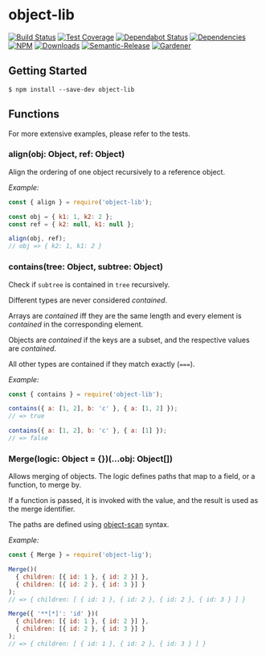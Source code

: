 # object-lib

[![Build Status](https://circleci.com/gh/blackflux/object-lib.png?style=shield)](https://circleci.com/gh/blackflux/object-lib)
[![Test Coverage](https://img.shields.io/coveralls/blackflux/object-lib/master.svg)](https://coveralls.io/github/blackflux/object-lib?branch=master)
[![Dependabot Status](https://api.dependabot.com/badges/status?host=github&repo=blackflux/object-lib)](https://dependabot.com)
[![Dependencies](https://david-dm.org/blackflux/object-lib/status.svg)](https://david-dm.org/blackflux/object-lib)
[![NPM](https://img.shields.io/npm/v/object-lib.svg)](https://www.npmjs.com/package/object-lib)
[![Downloads](https://img.shields.io/npm/dt/object-lib.svg)](https://www.npmjs.com/package/object-lib)
[![Semantic-Release](https://github.com/blackflux/js-gardener/blob/master/assets/icons/semver.svg)](https://github.com/semantic-release/semantic-release)
[![Gardener](https://github.com/blackflux/js-gardener/blob/master/assets/badge.svg)](https://github.com/blackflux/js-gardener)

## Getting Started

    $ npm install --save-dev object-lib

## Functions

For more extensive examples, please refer to the tests.

### align(obj: Object, ref: Object)

Align the ordering of one object recursively to a reference object.

_Example:_
<!-- eslint-disable import/no-unresolved -->
```js
const { align } = require('object-lib');

const obj = { k1: 1, k2: 2 };
const ref = { k2: null, k1: null };

align(obj, ref);
// obj => { k2: 1, k1: 2 }
```

### contains(tree: Object, subtree: Object)

Check if `subtree` is contained in `tree` recursively.

Different types are never considered _contained_.

Arrays are _contained_ iff they are the same length and every
element is _contained_ in the corresponding element.

Objects are _contained_ if the keys are a subset,
and the respective values are _contained_.

All other types are contained if they match exactly (`===`).

_Example:_
<!-- eslint-disable import/no-unresolved -->
```js
const { contains } = require('object-lib');

contains({ a: [1, 2], b: 'c' }, { a: [1, 2] });
// => true

contains({ a: [1, 2], b: 'c' }, { a: [1] });
// => false
```

### Merge(logic: Object = {})(...obj: Object[])

Allows merging of objects. The logic defines paths that map to a field, or a function, to merge by.

If a function is passed, it is invoked with the value, and the result is used as the merge identifier.

The paths are defined using [object-scan](https://github.com/blackflux/object-scan) syntax.

_Example:_
<!-- eslint-disable import/no-unresolved -->
```js
const { Merge } = require('object-lig');

Merge()(
  { children: [{ id: 1 }, { id: 2 }] },
  { children: [{ id: 2 }, { id: 3 }] }
);
// => { children: [ { id: 1 }, { id: 2 }, { id: 2 }, { id: 3 } ] }

Merge({ '**[*]': 'id' })(
  { children: [{ id: 1 }, { id: 2 }] },
  { children: [{ id: 2 }, { id: 3 }] }
);
// => { children: [ { id: 1 }, { id: 2 }, { id: 3 } ] }
```
